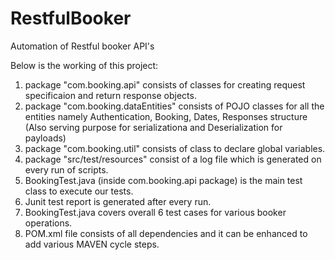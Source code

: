 # RestfulBooker
Automation of Restful booker API's

Below is the working of this project:
1. package "com.booking.api" consists of classes for creating request specificaion and return response objects.
2. package "com.booking.dataEntities" consists of POJO classes for all the entities namely Authentication, Booking, Dates, Responses structure (Also serving purpose for serializationa and Deserialization for payloads)
3. package "com.booking.util" consists of class to declare global variables.
4. package "src/test/resources" consist of a log file which is generated on every run of scripts.
5. BookingTest.java (inside com.booking.api package) is the main test class to execute our tests.
6. Junit test report is generated after every run.
7. BookingTest.java covers overall 6 test cases for various booker operations.
8. POM.xml file consists of all dependencies and it can be enhanced to add various MAVEN cycle steps.

